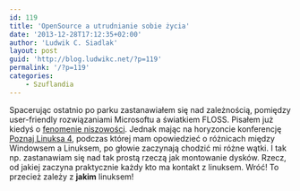 ```yaml
---
id: 119
title: 'OpenSource a utrudnianie sobie życia'
date: '2013-12-28T17:12:35+02:00'
author: 'Ludwik C. Siadlak'
layout: post
guid: 'http://blog.ludwikc.net/?p=119'
permalink: '/?p=119'
categories:
    - Szuflandia
---
```


Spacerując ostatnio po parku zastanawiałem się nad zależnością, pomiędzy user-friendly rozwiązaniami Microsoftu a światkiem FLOSS. Pisałem już kiedyś o [fenomenie niszowości](blog.ludwikc.net/2006/05/07/fenomen-niszowosci/). Jednak mając na horyzoncie konferencję [Poznaj Linuksa 4](http://poznaj.linux.pl/), podczas której mam opowiedzieć o różnicach między Windowsem a Linuksem, po głowie zaczynają chodzić mi różne wątki. I tak np. zastanawiam się nad tak prostą rzeczą jak montowanie dysków. Rzecz, od jakiej zaczyna praktycznie każdy kto ma kontakt z linuksem. Wróć! To przecież zależy z **jakim** linuksem!